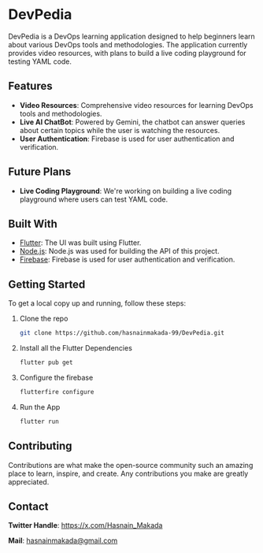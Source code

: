 # DevPedia

DevPedia is a DevOps learning application designed to help beginners learn about various DevOps tools and methodologies. The application currently provides video resources, with plans to build a live coding playground for testing YAML code.

## Features

- **Video Resources**: Comprehensive video resources for learning DevOps tools and methodologies.
- **Live AI ChatBot**: Powered by Gemini, the chatbot can answer queries about certain topics while the user is watching the resources.
- **User Authentication**: Firebase is used for user authentication and verification.

## Future Plans

- **Live Coding Playground**: We're working on building a live coding playground where users can test YAML code.

## Built With

- [Flutter](https://flutter.dev): The UI was built using Flutter.
- [Node.js](https://nodejs.org): Node.js was used for building the API of this project.
- [Firebase](https://firebase.google.com): Firebase is used for user authentication and verification.

## Getting Started

To get a local copy up and running, follow these steps:

1. Clone the repo
   ```sh
   git clone https://github.com/hasnainmakada-99/DevPedia.git

2. Install all the Flutter Dependencies
   ```sh
   flutter pub get

3. Configure the firebase
   ```sh
   flutterfire configure

4. Run the App
   ```sh
   flutter run

## Contributing
Contributions are what make the open-source community such an amazing place to learn, inspire, and create. Any contributions you make are greatly appreciated.

## Contact

**Twitter Handle**: https://x.com/Hasnain_Makada

**Mail**: [hasnainmakada@gmail.com](mailto:hasnainmakada@gmail.com)


